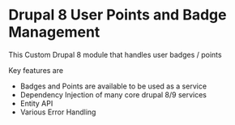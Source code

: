 # Drupal 8 User Points and Badge Management
This Custom Drupal 8 module that handles user badges / points

Key features are
- Badges and Points are available to be used as a service
- Dependency Injection of many core drupal 8/9 services
- Entity API
- Various Error Handling
